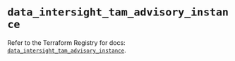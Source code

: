 # `data_intersight_tam_advisory_instance`

Refer to the Terraform Registry for docs: [`data_intersight_tam_advisory_instance`](https://registry.terraform.io/providers/ciscodevnet/intersight/1.0.71/docs/data-sources/tam_advisory_instance).
